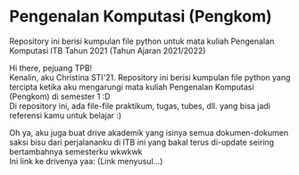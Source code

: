 # Pengenalan Komputasi (Pengkom)
Repository ini berisi kumpulan file python untuk mata kuliah Pengenalan Komputasi ITB Tahun 2021 (Tahun Ajaran 2021/2022)

Hi there, pejuang TPB! <br/>
Kenalin, aku Christina STI'21. Repository ini berisi kumpulan file python yang tercipta ketika aku mengarungi mata kuliah Pengenalan Komputasi (Pengkom) di semester 1 :D <br/>
Di repository ini, ada file-file praktikum, tugas, tubes, dll. yang bisa jadi referensi kamu untuk belajar :)

Oh ya, aku juga buat drive akademik yang isinya semua dokumen-dokumen saksi bisu dari perjalananku di ITB ini yang bakal terus di-update seiring bertambahnya semesterku wkwkwk <br/>
Ini link ke drivenya yaa: (Link menyusul...)
